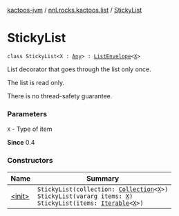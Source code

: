 [kactoos-jvm](../../index.md) / [nnl.rocks.kactoos.list](../index.md) / [StickyList](./index.md)

# StickyList

`class StickyList<X : `[`Any`](https://kotlinlang.org/api/latest/jvm/stdlib/kotlin/-any/index.html)`> : `[`ListEnvelope`](../-list-envelope/index.md)`<`[`X`](index.md#X)`>`

List decorator that goes through the list only once.

The list is read only.

There is no thread-safety guarantee.

### Parameters

`X` - Type of item

**Since**
0.4

### Constructors

| Name | Summary |
|---|---|
| [&lt;init&gt;](-init-.md) | `StickyList(collection: `[`Collection`](https://kotlinlang.org/api/latest/jvm/stdlib/kotlin.collections/-collection/index.html)`<`[`X`](index.md#X)`>)`<br>`StickyList(vararg items: `[`X`](index.md#X)`)`<br>`StickyList(items: `[`Iterable`](https://kotlinlang.org/api/latest/jvm/stdlib/kotlin.collections/-iterable/index.html)`<`[`X`](index.md#X)`>)` |
